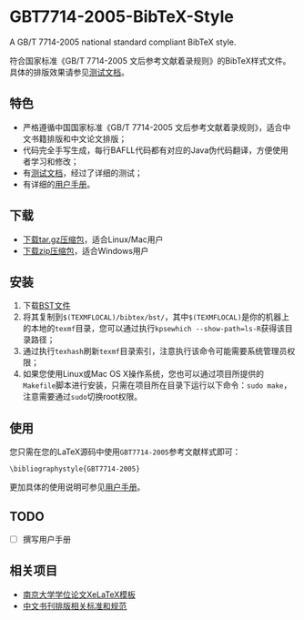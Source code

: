 # GBT7714-2005-BibTeX-Style

A GB/T 7714-2005 national standard compliant BibTeX style.

符合国家标准《GB/T 7714-2005 文后参考文献着录规则》的BibTeX样式文件。具体的排版效果请参见[测试文档][test]。

## 特色

- 严格遵循中国国家标准《GB/T 7714-2005 文后参考文献着录规则》，适合中文书籍排版和中文论文排版；
- 代码完全手写生成，每行BAFLL代码都有对应的Java伪代码翻译，方便使用者学习和修改；
- 有[测试文档][test]，经过了详细的测试；
- 有详细的[用户手册][manual]。

## 下载

- [下载tar.gz压缩包][targz]，适合Linux/Mac用户
- [下载zip压缩包][zip]，适合Windows用户

[targz]: https://github.com/Haixing-Hu/GBT7714-2005-BibTeX-Style/tarball/master
[zip]: https://github.com/Haixing-Hu/GBT7714-2005-BibTeX-Style/zipball/master

## 安装

1. 下载[BST文件][bst]
2. 将其复制到`$(TEXMFLOCAL)/bibtex/bst/`，其中`$(TEXMFLOCAL)`是你的机器上的本地的`texmf`目录，您可以通过执行`kpsewhich --show-path=ls-R`获得该目录路径；
3. 通过执行`texhash`刷新`texmf`目录索引，注意执行该命令可能需要系统管理员权限；
4. 如果您使用Linux或Mac OS X操作系统，您也可以通过项目所提供的`Makefile`脚本进行安装，只需在项目所在目录下运行以下命令：`sudo make`，注意需要通过`sudo`切换root权限。

## 使用

您只需在您的LaTeX源码中使用`GBT7714-2005`参考文献样式即可：

```
\bibliographystyle{GBT7714-2005}
```

更加具体的使用说明可参见[用户手册][manual]。

## TODO

- [ ] 撰写用户手册

## 相关项目

- [南京大学学位论文XeLaTeX模板][nju-thesis]
- [中文书刊排版相关标准和规范][typesetting-standard]

[bst]: https://raw.github.com/Haixing-Hu/GBT7714-2005-BibTeX-Style/master/GBT7714-2005.bst
[test]: https://raw.github.com/Haixing-Hu/GBT7714-2005-BibTeX-Style/master/test/test.pdf
[manual]: https://raw.github.com/Haixing-Hu/GBT7714-2005-BibTeX-Style/master/manual/manual.pdf
[nju-thesis]: https://github.com/Haixing-Hu/nju-thesis
[typesetting-standard]: https://github.com/Haixing-Hu/typesetting-standard